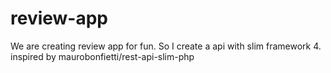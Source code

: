# review-app
We are creating review app for fun. So I create a api with slim framework 4. inspired by maurobonfietti/rest-api-slim-php
